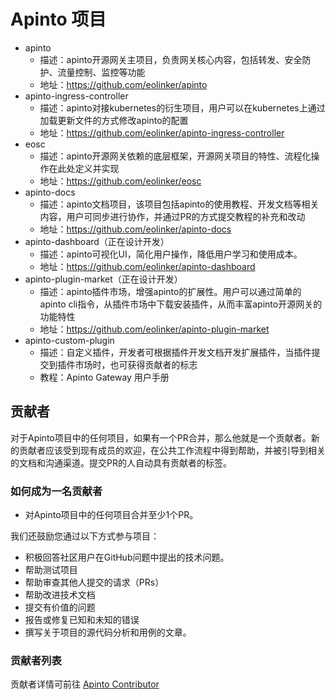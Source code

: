 # Apinto 项目
- apinto
  - 描述：apinto开源网关主项目，负责网关核心内容，包括转发、安全防护、流量控制、监控等功能
  - 地址：https://github.com/eolinker/apinto
- apinto-ingress-controller
  - 描述：apinto对接kubernetes的衍生项目，用户可以在kubernetes上通过加载更新文件的方式修改apinto的配置
  - 地址：https://github.com/eolinker/apinto-ingress-controller
- eosc
  - 描述：apinto开源网关依赖的底层框架，开源网关项目的特性、流程化操作在此处定义并实现
  - 地址：https://github.com/eolinker/eosc
- apinto-docs
  - 描述：apinto文档项目，该项目包括apinto的使用教程、开发文档等相关内容，用户可同步进行协作，并通过PR的方式提交教程的补充和改动
  - 地址：https://github.com/eolinker/apinto-docs
- apinto-dashboard（正在设计开发）
  - 描述：apinto可视化UI，简化用户操作，降低用户学习和使用成本。
  - 地址：https://github.com/eolinker/apinto-dashboard
- apinto-plugin-market（正在设计开发）
  - 描述：apinto插件市场，增强apinto的扩展性。用户可以通过简单的apinto cli指令，从插件市场中下载安装插件，从而丰富apinto开源网关的功能特性
  - 地址：https://github.com/eolinker/apinto-plugin-market
- apinto-custom-plugin
  - 描述：自定义插件，开发者可根据插件开发文档开发扩展插件，当插件提交到插件市场时，也可获得贡献者的标志
  - 教程：Apinto Gateway 用户手册

## 贡献者
  对于Apinto项目中的任何项目，如果有一个PR合并，那么他就是一个贡献者。新的贡献者应该受到现有成员的欢迎，在公共工作流程中得到帮助，并被引导到相关的文档和沟通渠道。提交PR的人自动具有贡献者的标签。  

### 如何成为一名贡献者
- 对Apinto项目中的任何项目合并至少1个PR。

我们还鼓励您通过以下方式参与项目：
  - 积极回答社区用户在GitHub问题中提出的技术问题。
  - 帮助测试项目
  - 帮助审查其他人提交的请求（PRs）
  - 帮助改进技术文档
  - 提交有价值的问题
  - 报告或修复已知和未知的错误
  - 撰写关于项目的源代码分析和用例的文章。
### 贡献者列表
  贡献者详情可前往 [Apinto Contributor](https://github.com/eolinker/apinto/graphs/contributors)


<!-- ## 已有贡献者 -->
<!-- <Contributor /> -->
